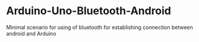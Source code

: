 # Arduino-Uno-Bluetooth-Android
Minimal scenario for using of bluetooth for establishing connection between android and Arduino
